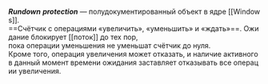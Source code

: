 _**Rundown**_ _**protection**_ — полудокументированный объект в ядре [[Windows]]. 
==Счётчик с операциями «увеличить», «уменьшить» и «ждать»==. Ожидание блокирует [[поток]] до тех пор, 
пока операции уменьшения не уменьшат счётчик до нуля. 
Кроме того, операция увеличения может отказать, и наличие активного в данный момент времени ожидания заставляет отказывать все операции увеличения.